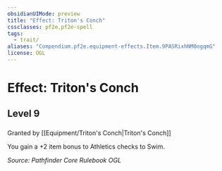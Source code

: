 ```yaml
---
obsidianUIMode: preview
title: "Effect: Triton's Conch"
cssclasses: pf2e,pf2e-spell
tags:
  - trait/
aliases: "Compendium.pf2e.equipment-effects.Item.9PASRixhNM0ogqmG"
license: OGL
---
```

# Effect: Triton's Conch
## Level 9
### 






Granted by [[Equipment/Triton's Conch|Triton's Conch]]

You gain a +2 item bonus to Athletics checks to Swim.

*Source: Pathfinder Core Rulebook*
*OGL*